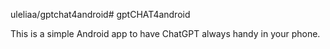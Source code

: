 uleliaa/gptchat4android# gptCHAT4android

This is a simple Android app to have ChatGPT always handy in your phone.

